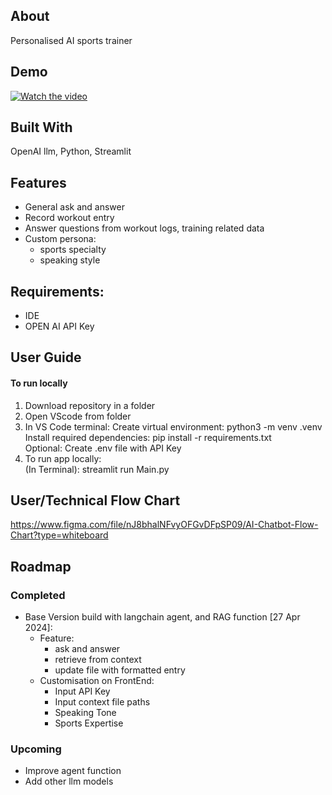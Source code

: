 ## About

Personalised AI sports trainer

## Demo

[![Watch the video](https://img.youtube.com/vi/jzyasbyhzpw/maxresdefault.jpg)](https://youtu.be/jzyasbyhzpw)

## Built With

OpenAI llm, Python, Streamlit

## Features

- General ask and answer
- Record workout entry
- Answer questions from workout logs, training related data
- Custom persona:
  - sports specialty
  - speaking style

## Requirements:

- IDE
- OPEN AI API Key

## User Guide

#### To run locally

1. Download repository in a folder
2. Open VScode from folder
3. In VS Code terminal:
   Create virtual environment: python3 -m venv .venv<br>
   Install required dependencies: pip install -r requirements.txt<br>
   Optional: Create .env file with API Key
4. To run app locally:<br>
   (In Terminal): streamlit run Main.py<br>

## User/Technical Flow Chart

https://www.figma.com/file/nJ8bhalNFvyOFGvDFpSP09/AI-Chatbot-Flow-Chart?type=whiteboard

## Roadmap

### Completed

- Base Version build with langchain agent, and RAG function [27 Apr 2024]:
  - Feature:
    - ask and answer
    - retrieve from context
    - update file with formatted entry
  - Customisation on FrontEnd:
    - Input API Key
    - Input context file paths
    - Speaking Tone
    - Sports Expertise

### Upcoming

- Improve agent function
- Add other llm models
